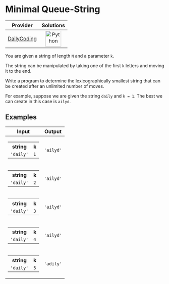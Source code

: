 # Minimal Queue-String

<!-- INFO TABLE BEGIN -->

| Provider                                              | Solutions                                                                                                                                        |
| :---------------------------------------------------: | :----------------------------------------------------------------------------------------------------------------------------------------------: |
| [DailyCoding](../../../docs/providers/DailyCoding.md) | [<img src="https://res.cloudinary.com/rascaltwo/image/upload/v1631924087/python_xzdlti.svg" alt="Python" title="Python" width="50" />](solve.py) |

<!-- INFO TABLE END -->

You are given a string of length `N` and a parameter `k`.

The string can be manipulated by taking one of the first `k` letters and moving it to the end.

Write a program to determine the lexicographically smallest string that can be created after an unlimited number of moves.

For example, suppose we are given the string `daily` and `k = 1`. The best we can create in this case is `ailyd`.

## Examples

| Input                                                                                    | Output    |
| ---------------------------------------------------------------------------------------- | --------- |
| <table><tr><th>string</th><th>k</th></tr><tr><td>`'daily'`</td><td>`1`</td></tr></table> | `'ailyd'` |
| <table><tr><th>string</th><th>k</th></tr><tr><td>`'daily'`</td><td>`2`</td></tr></table> | `'ailyd'` |
| <table><tr><th>string</th><th>k</th></tr><tr><td>`'daily'`</td><td>`3`</td></tr></table> | `'ailyd'` |
| <table><tr><th>string</th><th>k</th></tr><tr><td>`'daily'`</td><td>`4`</td></tr></table> | `'ailyd'` |
| <table><tr><th>string</th><th>k</th></tr><tr><td>`'daily'`</td><td>`5`</td></tr></table> | `'adily'` |
